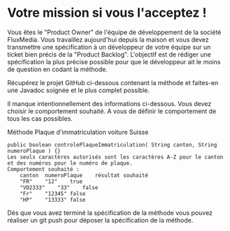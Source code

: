 # Votre mission si vous l'acceptez !
Vous êtes le "Product Owner" de l'équipe de développement de la société FluxMedia. Vous travaillez aujourd'hui depuis la maison et vous devez transmettre une spécification à un développeur de votre équipe sur un ticket bien précis de la "Product Backlog".
L'objectif est de rédiger une spécification la plus précise possible pour que le développeur ait le moins de question en codant la méthode.

Récupérez le projet GitHub ci-dessous contenant la méthode et faites-en une Javadoc soignée et le plus complet possible. 

Il manque intentionnellement des informations ci-dessous. Vous devez choisir le comportement souhaité. A vous de définir le comportement de tous les cas possibles.

Méthode Plaque d'immatriculation voiture Suisse

```
public boolean controlePlaqueImmatriculation( String canton, String numeroPlaque ) {}
Les seuls caractères autorisés sont les caractères A-Z pour le canton et des numéros pour le numéro de plaque.  
Comportement souhaité :
	canton	numeroPlaque	résultat souhaité
	"FR"	"12"	true
	"VD2333"	"33"	false
	"Fr"	"12345"	false
	"HP"	"13333"	false
```
Dès que vous avez terminé la spécification de la méthode vous pouvez réaliser un git push pour déposer la spécification de la méthode.

